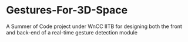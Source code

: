 # Gestures-For-3D-Space
A Summer of Code project under WnCC IITB for designing both the front and back-end of a real-time gesture detection module
